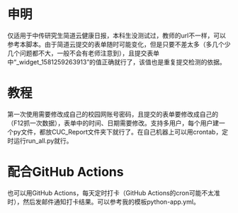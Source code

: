 # 申明
仅适用于中传研究生简道云健康日报，本科生没测试过，教师的url不一样，可以参考本脚本。由于简道云提交的表单随时可能变化，但是只要不差太多（多几个少几个问题都不大，一般不会有老师注意到），且提交表单中“_widget_1581259263913”的值正确就行了，该值也是重复提交检测的依据。
# 教程
第一次使用需要修改成自己的校园网账号密码，且提交的表单要修改成自己的（F12抓一次数据），表单中的时间、日期需要修改。支持多用户，每个用户建一个py文件，都放CUC_Report文件夹下就行了。在自己机器上可以用crontab，定时运行run_all.py就行。
# 配合GitHub Actions
也可以用GitHub Actions，每天定时打卡（GitHub Actions的cron可能不太准时），然后发邮件通知打卡结果。可以参考我的模板python-app.yml。
